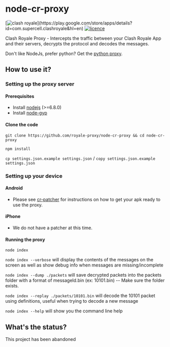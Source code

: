 # node-cr-proxy
[![clash royale](https://img.shields.io/badge/Clash%20Royale-1.9.2-brightred.svg?style=flat")](https://play.google.com/store/apps/details?id=com.supercell.clashroyale&hl=en)
[![licence](https://img.shields.io/aur/license/yaourt.svg?style=flat)](https://github.com/royale-proxy/node-cr-proxy/blob/master/LICENSE)

Clash Royale Proxy - Intercepts the traffic between your Clash Royale App and their servers, decrypts the protocol and decodes the messages.

Don't like NodeJs, prefer python? Get the [python proxy](https://github.com/royale-proxy/cr-proxy).

## How to use it?

### Setting up the proxy server

#### Prerequisites
* Install [nodejs](https://nodejs.org/en) (>=6.8.0)
* Install [node-gyp](https://github.com/nodejs/node-gyp)

#### Clone the code

`git clone https://github.com/royale-proxy/node-cr-proxy && cd node-cr-proxy`

`npm install`

`cp settings.json.example settings.json` / `copy settings.json.example settings.json`
  
### Setting up your device

#### Android
  * Please see [cr-patcher](https://github.com/royale-proxy/cr-patcher) for instructions on how to get your apk ready to use the proxy.

#### iPhone
  * We do not have a patcher at this time.

#### Running the proxy

  `node index`

  `node index --verbose` will display the contents of the messages on the screen as well as show debug info when messages are missing/incomplete
  
  `node index --dump ./packets` will save decrypted packets into the packets folder with a format of messageId.bin (ex: 10101.bin) -- Make sure the folder exists.
  
  `node index --replay ./packets/10101.bin` will decode the 10101 packet using definitions, useful when trying to decode a new message
  
  `node index --help` will show you the command line help
  
## What's the status?

This project has been abandoned

